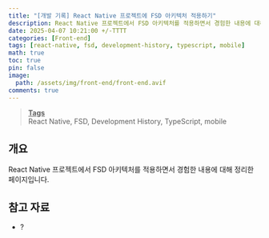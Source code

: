 ```yaml
---
title: "[개발 기록] React Native 프로젝트에 FSD 아키텍처 적용하기"
description: React Native 프로젝트에서 FSD 아키텍처를 적용하면서 경험한 내용에 대해 정리한 페이지입니다.
date: 2025-04-07 10:21:00 +/-TTTT
categories: [Front-end]
tags: [react-native, fsd, development-history, typescript, mobile]
math: true
toc: true
pin: false
image:
  path: /assets/img/front-end/front-end.avif
comments: true
---
```


<blockquote class="prompt-info"><p><strong><u>Tags</u></strong><br>
React Native, FSD, Development History, TypeScript, mobile</p></blockquote>

## 개요

React Native 프로젝트에서 FSD 아키텍처를 적용하면서 경험한 내용에 대해 정리한 페이지입니다.

## 참고 자료

- ?
